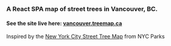 ### A React SPA map of street trees in Vancouver, BC.

#### See the site live here: [vancouver.treemap.ca](http://vancouver.treemap.ca)


Inspired by the [New York City Street Tree Map](https://tree-map.nycgovparks.org/) from NYC Parks


